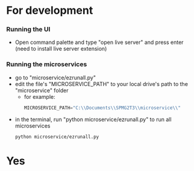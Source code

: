 # For development

### Running the UI
- Open command palette and type "open live server" and press enter (need to install live server extension)

### Running the microservices
- go to "microservice/ezrunall.py"
- edit the file's "MICROSERVICE_PATH" to your local drive's path to the "microservice" folder
  - for example:
    ```py
    MICROSERVICE_PATH="C:\\Documents\\SPMG2T3\\microservice\\"
    ```
- in the terminal, run "python microservice/ezrunall.py" to run all microservices
  ```bash
  python microservice/ezrunall.py
  ```

# Yes
